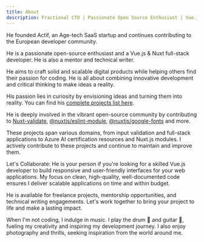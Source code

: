 ```yaml
---
title: About
description: Fractional CTO | Passionate Open Source Enthusiast | Vue.js & Nuxt Fullstack Developer | Mentor | Technical Writer
---
```


He founded Actif, an Age-tech SaaS startup and continues contributing to the European developer community.

He is a passionate open-source enthusiast and a Vue.js & Nuxt full-stack developer. He is also a mentor and technical writer.

He aims to craft solid and scalable digital products while helping others find their passion for coding. He is all about combining innovative development and critical thinking to make ideas a reality.

His passion lies in curiosity by envisioning ideas and turning them into reality. You can find his [complete projects list here](/projects).

He is deeply involved in the vibrant open-source community by contributing to [Nuxt-validate](https://github.com/lewyuburi/nuxt-validate), [@nuxtjs/eslint-module](https://github.com/nuxt-modules/eslint), [@nuxtjs/google-fonts](https://github.com/nuxt-modules/google-fonts) and more.

These projects span various domains, from input validation and full-stack applications to Azure AI certification resources and Nuxt.js modules. I actively contribute to these projects and continue to maintain and improve them.

Let's Collaborate:
He is your person if you're looking for a skilled Vue.js developer to build responsive and user-friendly interfaces for your web applications. My focus on clean, high-quality, well-documented code ensures I deliver scalable applications on time and within budget.

He is available for freelance projects, mentorship opportunities, and technical writing engagements. Let's work together to bring your project to life and make a lasting impact.

When I'm not coding, I indulge in music. I play the drum 🥁 and guitar 🎸, fueling my creativity and inspiring my development journey. I also enjoy photography and thrills, seeking inspiration from the world around me.
